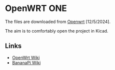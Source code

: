 # OpenWRT ONE

The files are downloaded from [Openwrt](https://one.openwrt.org/hardware/) [12/5/2024].

The aim is to comfortably open the project in Kicad.

## Links
- [OpenWrt Wiki](https://openwrt.org/toh/openwrt/one)
- [BananaPi Wiki](https://docs.banana-pi.org/en/OpenWRT-One/BananaPi_OpenWRT-One)
